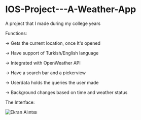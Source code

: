 # IOS-Project---A-Weather-App
A project that I made during my college years

Functions:

  -> Gets the current location, once It's opened
	
  -> Have support of Turkish/English language
	
  -> Integrated with OpenWeather API
	
  -> Have a search bar and a pickerview
	
  -> Userdata holds the queries the user made
	
  -> Background changes based on time and weather status

The Interface:

![Ekran Alıntısı](https://user-images.githubusercontent.com/110925293/196170083-9245ad21-2fd8-48cb-832f-7bb4848cc1c4.PNG)
